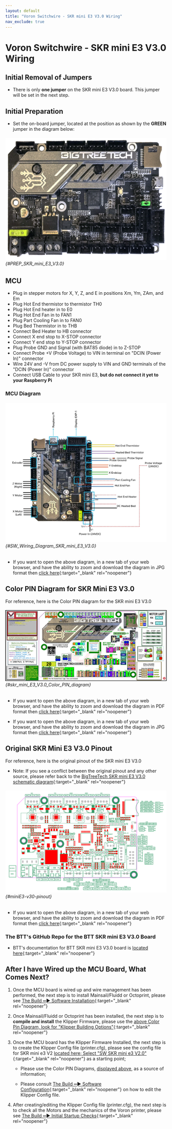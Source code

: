 ```yaml
---
layout: default
title: "Voron Switchwire - SKR mini E3 V3.0 Wiring"
nav_exclude: true
---
```


# Voron Switchwire - SKR mini E3 V3.0 Wiring

## Initial Removal of Jumpers

* There is only **one jumper** on the SKR mini E3 V3.0 board.  This jumper will be set in the next step.

## Initial Preparation

* Set the on-board jumper, located at the position as shown by the **<span class="color-blind-green">GREEN</span>** jumper in the diagram below:

###### ![](./images/SKR_mini_E3_V3.0_for_Prep_and_Wiring_Diagram_150.png) {#PREP_SKR_mini_E3_V3.0}

## MCU

* Plug in stepper motors for X, Y, Z, and E in positions Xm, Ym, ZAm, and Em
* Plug Hot End thermistor to thermistor TH0
* Plug Hot End heater in to E0
* Plug Hot End Fan in to FAN1
* Plug Part Cooling Fan in to FAN0
* Plug Bed Thermistor in to THB
* Connect Bed Heater to HB connector
* Connect X end stop to X-STOP connector
* Connect Y end stop to Y-STOP connector
* Plug Probe GND and Signal (with BAT85 diode) in to Z-STOP
* Connect Probe +V (Probe Voltage) to VIN in terminal on "DCIN (Power In)" connector
* Wire 24V and -V from DC power supply to VIN and GND terminals of the "DCIN (Power In)" connector
* Connect USB Cable to your SKR mini E3, **but do not connect it yet to your Raspberry Pi**

### MCU Diagram

###### ![](./images/SW_Wiring_Diagram_SKR_mini_E3_V3.0_150.jpg) {#SW_Wiring_Diagram_SKR_mini_E3_V3.0}

* <span class="fs_percent_110">If you want to open the above diagram, in a new tab of your web browser, and have the ability to zoom and download the diagram in JPG format then [click here](./images/SW_Wiring_Diagram_SKR_mini_E3_V3.0_150.jpg){:target="_blank" rel="noopener"}</span>

<div> 

<!--### The Klipper Configuration file for SKR Mini E3 V3.0

The Klipper Configuration file from VoronDesign/Voron-Switchwire GitHub Repo for SKR Mini E3 V3.0 board is [located here](https://github.com/VoronDesign/Voron-Switchwire/blob/master/Firmware/xxxxxxxskr_mini_e3_v3_config.cfg)
--> 

</div>

## Color PIN Diagram for SKR Mini E3 V3.0
For reference, here is the Color PIN diagram for the SKR mini E3 V3.0

###### ![](./images/SKR_mini_E3_V3.0_Color_PIN_diagram_300.jpg) {#skr_mini_E3_V3.0_Color_PIN_diagram}

* If you want to open the above diagram, in a new tab of your web browser, and have the ability to zoom and download the diagram in PDF format then [click here](./images/SKR_mini_E3_V3.0_Color_PIN_diagram_300.pdf){:target="_blank" rel="noopener"}

* If you want to open the above diagram, in a new tab of your web browser, and have the ability to zoom and download the diagram in JPG format then [click here](./images/SKR_mini_E3_V3.0_Color_PIN_diagram_300.jpg){:target="_blank" rel="noopener"}

## Original SKR Mini E3 V3.0 Pinout

For reference, here is the original pinout of the SKR mini E3 V3.0

* Note: If you see a conflict between the original pinout and any other source, please refer back to the [BigTreeTech SKR mini E3 V3.0 schematic diagram](<./images/BTT E3 SKR MINI V3.0_SCH.pdf>){:target="_blank" rel="noopener"}

###### ![](./images/miniE3-v30-pinout.png) {#miniE3-v30-pinout}

* If you want to open the above diagram, in a new tab of your web browser, and have the ability to zoom and download the diagram in PDF format then [click here](<./images/BTT E3 SKR MINI V3.0_PIN.pdf>){:target="_blank" rel="noopener"}

### The BTT's GitHub Repo for the BTT SKR mini E3 V3.0 Board

*  BTT's documentation for BTT SKR mini E3 V3.0 board is [located here](https://github.com/bigtreetech/BIGTREETECH-SKR-mini-E3/tree/master/hardware/BTT%20SKR%20MINI%20E3%20V3.0){:target="_blank" rel="noopener"}

## After I have Wired up the MCU Board, What Comes Next?

1. Once the MCU board is wired up and wire management has been performed, the next step is to install Mainsail/Fluidd or Octoprint, please see [The Build ═► Software Installation](../../build/software/index#software-installation){:target="_blank" rel="noopener"}

2. Once Mainsail/Fluidd or Octoprint has been installed, the next step is to **compile and install** the Klipper Firmware, please use the [above Color Pin Diagram, look for "Klipper Building Options"](./images/SKR_mini_E3_V3.0_Color_PIN_diagram_300.pdf){:target="_blank" rel="noopener"}

3. Once the MCU board has the Klipper Firmware Installed, the next step is to create the Klipper Config file (printer.cfg), please see the config file for SKR mini e3 V2 [located here; Select "SW SKR mini e3 V2.0"](../../build/software/configuration#software-configuration){:target="_blank" rel="noopener"} as a starting point;

    * Please use the Color PIN Diagrams, [displayed above](#skr_mini_E3_V3.0_Color_PIN_diagram), as a source of information;

    * Please consult [The Build ═► Software Configuration](../../build/software/configuration#software-configuration){:target="_blank" rel="noopener"} on how to edit the Klipper Config file.


4. After creating/editing the Klipper Config file (printer.cfg), the next step is to check all the Motors and the mechanics of the Voron printer, please see [The Build ═► Initial Startup Checks](../../build/startup/index#initial-startup-checks){:target="_blank" rel="noopener"}
